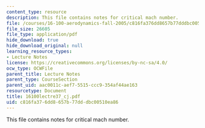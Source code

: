 ```yaml
---
content_type: resource
description: This file contains notes for critical mach number.
file: /courses/16-100-aerodynamics-fall-2005/c816fa376dd8657b77dddbc00510ea86_16100lectre37_cj.pdf
file_size: 26605
file_type: application/pdf
hide_download: true
hide_download_original: null
learning_resource_types:
- Lecture Notes
license: https://creativecommons.org/licenses/by-nc-sa/4.0/
ocw_type: OCWFile
parent_title: Lecture Notes
parent_type: CourseSection
parent_uid: aac0011c-aef7-5515-ccc9-354af44ae163
resourcetype: Document
title: 16100lectre37_cj.pdf
uid: c816fa37-6dd8-657b-77dd-dbc00510ea86
---
```

This file contains notes for critical mach number.